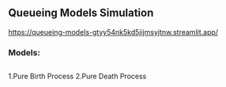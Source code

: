 ## Queueing Models Simulation
https://queueing-models-gtyy54nk5kd5jijmsyjtnw.streamlit.app/
### Models:
##
1.Pure Birth Process
2.Pure Death Process
